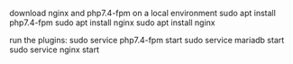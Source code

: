 download nginx and php7.4-fpm on a local environment
sudo apt install php7.4-fpm
sudo apt install nginx
sudo apt install nginx

run the plugins:
sudo service php7.4-fpm start
sudo service mariadb start
sudo service nginx start
